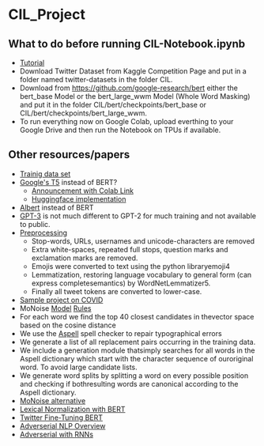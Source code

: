 # CIL_Project
## What to do before running CIL-Notebook.ipynb
* [Tutorial](https://github.com/kpe/bert-for-tf2)
* Download Twitter Dataset from Kaggle Competition Page and put in a folder named twitter-datasets in the folder CIL.
* Download from https://github.com/google-research/bert either the bert_base Model or the bert_large_wwm Model (Whole Word Masking) and put it in the folder CIL/bert/checkpoints/bert_base or CIL/bert/checkpoints/bert_large_wwm.
* To run everything now on Google Colab, upload everthing to your Google Drive and then run the Notebook on TPUs if available.
## Other resources/papers
* [Trainig data set](https://www.kaggle.com/kazanova/sentiment140)
* [Google's T5](https://arxiv.org/pdf/1910.10683.pdf) instead of BERT?
  * [Announcement with Colab Link](https://ai.googleblog.com/2020/02/exploring-transfer-learning-with-t5.html)
  * [Huggingface implementation](https://huggingface.co/transformers/model_doc/t5.html)
* [Albert](https://ai.googleblog.com/2019/12/albert-lite-bert-for-self-supervised.html) instead of BERT
* [GPT-3](https://arxiv.org/abs/2005.14165) is not much different to GPT-2 for much training and not available to public.
* [Preprocessing](https://trec.nist.gov/pubs/trec28/papers/DICE_UPB.IS.pdf)
  * Stop-words, URLs, usernames and unicode-characters are removed
  * Extra white-spaces, repeated full stops, question marks and exclamation marks are removed.
  * Emojis were converted to text using the python libraryemoji4
  * Lemmatization,  restoring  language  vocabulary  to  general  form  (can  express  completesemantics) by WordNetLemmatizer5.
  * Finally all tweet tokens are converted to lower-case.
* [Sample project on COVID](https://arxiv.org/pdf/2005.07503.pdf)
* MoNoise [Model](https://www.aclweb.org/anthology/P19-3032.pdf) [Rules](https://arxiv.org/pdf/1710.03476.pdf)
 * For  each  word  we  find  the  top  40  closest  candidates  in  thevector space based on the cosine distance
 * We use the [Aspell](http://aspell.net/) spell checker to repair typographical errors
 * We generate a list of all replacement pairs occurring in the training data. 
 * We include a generation module thatsimply searches for all words in the Aspell dictionary which start with the character sequence of ouroriginal word.  To avoid large candidate lists.
 * We generate word splits by splitting a word on every possible position and checking if bothresulting words are canonical according to the Aspell dictionary.
* [MoNoise alternative](https://arxiv.org/pdf/1904.06100.pdf)
* [Lexical Normalization with BERT](https://www.aclweb.org/anthology/D19-5539.pdf)
* [Twitter Fine-Tuning BERT](https://arxiv.org/pdf/1905.05583.pdf)
* [Adverserial NLP Overview](https://www.aclweb.org/anthology/N19-5001/)
* [Adverserial with RNNs](https://www.aclweb.org/anthology/L18-1584.pdf)
  
